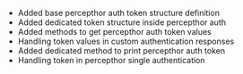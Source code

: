 - Added base percepthor auth token structure definition
- Added dedicated token structure inside percepthor auth
- Added methods to get percepthor auth token values
- Handling token values in custom authentication responses
- Added dedicated method to print percepthor auth token
- Handling token in percepthor single authentication
